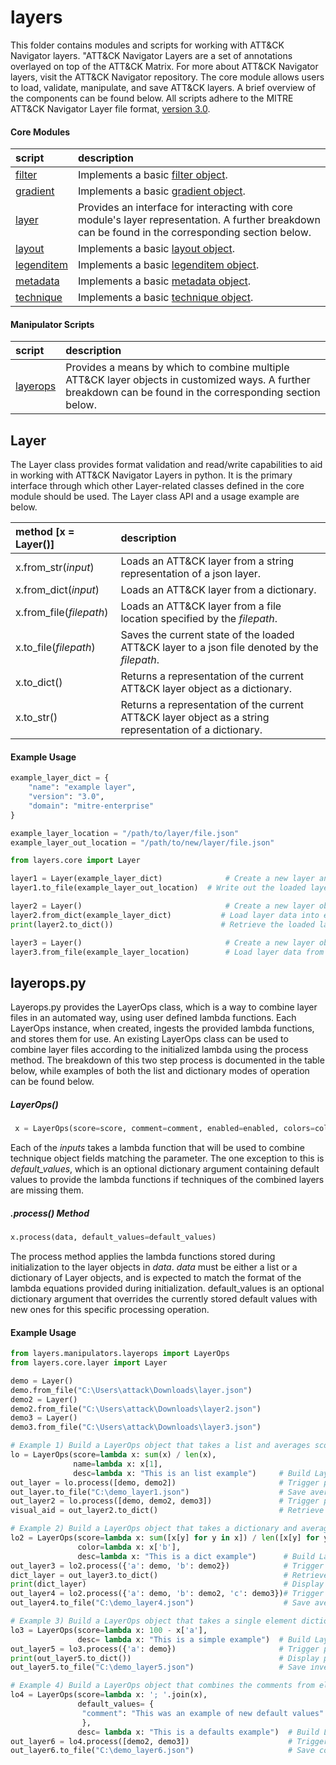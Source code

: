# layers

This folder contains modules and scripts for working with ATT&CK Navigator layers. "ATT&CK Navigator Layers are a set of annotations overlayed on top of the ATT&CK Matrix. For more about ATT&CK Navigator layers, visit the ATT&CK Navigator repository. The core module allows users to load, validate, manipulate, and save ATT&CK layers. A brief overview of the components can be found below. All scripts adhere to the MITRE ATT&CK Navigator Layer file format, [version 3.0](https://github.com/mitre-attack/attack-navigator/blob/develop/layers/LAYERFORMATv3.md).

#### Core Modules
| script | description |
|:-------|:------------|
| [filter](core/filter.py) | Implements a basic [filter object](https://github.com/mitre-attack/attack-navigator/blob/develop/layers/LAYERFORMATv3.md#filter-object-properties). |
| [gradient](core/gradient.py) | Implements a basic [gradient object](https://github.com/mitre-attack/attack-navigator/blob/develop/layers/LAYERFORMATv3.md#gradient-object-properties). |
| [layer](core/layer.py) | Provides an interface for interacting with core module's layer representation. A further breakdown can be found in the corresponding section below. |
| [layout](core/layout.py) | Implements a basic [layout object](https://github.com/mitre-attack/attack-navigator/blob/develop/layers/LAYERFORMATv3.md#layout-object-properties). |
| [legenditem](core/legenditem.py) | Implements a basic [legenditem object](https://github.com/mitre-attack/attack-navigator/blob/develop/layers/LAYERFORMATv3.md#legenditem-object-properties). |
| [metadata](core/metadata.py) | Implements a basic [metadata object](https://github.com/mitre-attack/attack-navigator/blob/develop/layers/LAYERFORMATv3.md#metadata-object-properties). |
| [technique](core/technique.py) | Implements a basic [technique object](https://github.com/mitre-attack/attack-navigator/blob/develop/layers/LAYERFORMATv3.md#technique-object-properties). |

#### Manipulator Scripts
| script | description |
|:-------|:------------|
| [layerops](manipulators/layerops.py) | Provides a means by which to combine multiple ATT&CK layer objects in customized ways. A further breakdown can be found in the corresponding section below. |

## Layer
The Layer class provides format validation and read/write capabilities to aid in working with ATT&CK Navigator Layers in python. It is the primary interface through which other Layer-related classes defined in the core module should be used. The Layer class API and a usage example are below.

| method [x = Layer()]| description |
|:-------|:------------|
| x.from_str(_input_) | Loads an ATT&CK layer from a string representation of a json layer. |
| x.from_dict(_input_) | Loads an ATT&CK layer from a dictionary. |
| x.from_file(_filepath_) | Loads an ATT&CK layer from a file location specified by the _filepath_. |
| x.to_file(_filepath_) | Saves the current state of the loaded ATT&CK layer to a json file denoted by the _filepath_. |
| x.to_dict() | Returns a representation of the current ATT&CK layer object as a dictionary. |
| x.to_str() | Returns a representation of the current ATT&CK layer object as a string representation of a dictionary. | 

#### Example Usage

```python
example_layer_dict = {
    "name": "example layer",
    "version": "3.0",
    "domain": "mitre-enterprise"
}

example_layer_location = "/path/to/layer/file.json"
example_layer_out_location = "/path/to/new/layer/file.json"

from layers.core import Layer

layer1 = Layer(example_layer_dict)              # Create a new layer and load existing data
layer1.to_file(example_layer_out_location)  # Write out the loaded layer to the specified file

layer2 = Layer()                                # Create a new layer object
layer2.from_dict(example_layer_dict)           # Load layer data into existing layer object
print(layer2.to_dict())                        # Retrieve the loaded layer's data as a dictionary, and print it

layer3 = Layer()                                # Create a new layer object
layer3.from_file(example_layer_location)        # Load layer data from a file into existing layer object
```

## layerops.py
Layerops.py provides the LayerOps class, which is a way to combine layer files in an automated way, using user defined lambda functions. Each LayerOps instance, when created, ingests the provided lambda functions, and stores them for use. An existing LayerOps class can be used to combine layer files according to the initialized lambda using the process method. The breakdown of this two step process is documented in the table below, while examples of both the list and dictionary modes of operation can be found below.

##### LayerOps()
```python
 x = LayerOps(score=score, comment=comment, enabled=enabled, colors=colors, metadata=metadata, name=name, desc=desc, default_values=default_values)
```
 
 Each of the _inputs_ takes a lambda function that will be used to combine technique object fields matching the parameter. The one exception to this is _default_values_, which is an optional dictionary argument containing default values to provide the lambda functions if techniques of the combined layers are missing them.

##### .process() Method
```python
x.process(data, default_values=default_values)
```
The process method applies the lambda functions stored during initialization to the layer objects in _data_. _data_ must be either a list or a dictionary of Layer objects, and is expected to match the format of the lambda equations provided during initialization. default_values is an optional dictionary argument that overrides the currently stored default
 values with new ones for this specific processing operation.

#### Example Usage
```python
from layers.manipulators.layerops import LayerOps
from layers.core.layer import Layer

demo = Layer()
demo.from_file("C:\Users\attack\Downloads\layer.json")
demo2 = Layer()
demo2.from_file("C:\Users\attack\Downloads\layer2.json")
demo3 = Layer()
demo3.from_file("C:\Users\attack\Downloads\layer3.json")

# Example 1) Build a LayerOps object that takes a list and averages scores across the layers
lo = LayerOps(score=lambda x: sum(x) / len(x), 
              name=lambda x: x[1], 
              desc=lambda x: "This is an list example")     # Build LayerOps object
out_layer = lo.process([demo, demo2])                       # Trigger processing on a list of demo and demo2 layers
out_layer.to_file("C:\demo_layer1.json")                    # Save averaged layer to file
out_layer2 = lo.process([demo, demo2, demo3])               # Trigger processing on a list of demo, demo2, demo3
visual_aid = out_layer2.to_dict()                           # Retrieve dictionary representation of processed layer

# Example 2) Build a LayerOps object that takes a dictionary and averages scores across the layers
lo2 = LayerOps(score=lambda x: sum([x[y] for y in x]) / len([x[y] for y in x]), 
               color=lambda x: x['b'], 
               desc=lambda x: "This is a dict example")      # Build LayerOps object, with lambda
out_layer3 = lo2.process({'a': demo, 'b': demo2})            # Trigger processing on a dictionary of demo and demo2
dict_layer = out_layer3.to_dict()                            # Retrieve dictionary representation of processed layer
print(dict_layer)                                            # Display retrieved dictionary
out_layer4 = lo2.process({'a': demo, 'b': demo2, 'c': demo3})# Trigger processing on a dictionary of demo, demo2, demo3
out_layer4.to_file("C:\demo_layer4.json")                    # Save averaged layer to file

# Example 3) Build a LayerOps object that takes a single element dictionary and inverts the score
lo3 = LayerOps(score=lambda x: 100 - x['a'],
               desc= lambda x: "This is a simple example")  # Build LayerOps object to invert score (0-100 scale)
out_layer5 = lo3.process({'a': demo})                       # Trigger processing on dictionary of demo
print(out_layer5.to_dict())                                 # Display processed layer in dictionary form
out_layer5.to_file("C:\demo_layer5.json")                   # Save inverted score layer to file

# Example 4) Build a LayerOps object that combines the comments from elements in the list, with custom defaults
lo4 = LayerOps(score=lambda x: '; '.join(x),
               default_values= {
                "comment": "This was an example of new default values"
                },
               desc= lambda x: "This is a defaults example")  # Build LayerOps object to combine descriptions, defaults
out_layer6 = lo4.process([demo2, demo3])                      # Trigger processing on a list of demo2 and demo0
out_layer6.to_file("C:\demo_layer6.json")                     # Save combined comment layer to file
```
